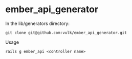 # ember_api_generator

In the lib/generators directory:

```
git clone git@github.com:vulk/ember_api_generator.git
```
Usage
``` 
rails g ember_api <controller name>
```
